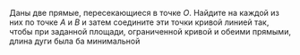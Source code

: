 Даны две прямые, пересекающиеся в точке $O$. Найдите на каждой из них по точке $A$ и $B$ и затем соедините эти точки кривой линией так, чтобы при заданной площади, ограниченной кривой и обеими прямыми, длина дуги была ба минимальной